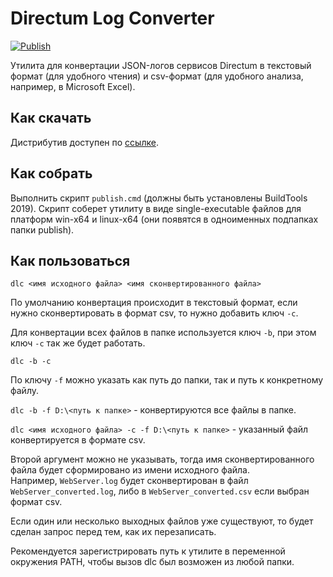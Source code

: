 # Directum Log Converter

[![Publish](https://github.com/DirectumCompany/DirectumLogConverter/actions/workflows/release.yml/badge.svg)](https://github.com/DirectumCompany/DirectumLogConverter/actions/workflows/release.yml)

Утилита для конвертации JSON-логов сервисов Directum в текстовый формат (для удобного чтения) и csv-формат (для удобного анализа, например, в Microsoft Excel).

## Как скачать
Дистрибутив доступен по [ссылке](https://github.com/DirectumCompany/DirectumLogConverter/releases).

## Как собрать
Выполнить скрипт `publish.cmd` (должны быть установлены BuildTools 2019).
Скрипт соберет утилиту в виде single-executable файлов для платформ win-x64 и linux-x64 (они появятся в одноименных подпапках папки publish).

## Как пользоваться
`dlc <имя исходного файла> <имя сконвертированного файла>`

По умолчанию конвертация происходит в текстовый формат, если нужно сконвертировать в формат csv, то нужно добавить ключ `-с`.

Для конвертации всех файлов в папке используется ключ `-b`, при этом ключ `-c` так же будет работать.

`dlc -b -с`

По ключу `-f` можно указать как путь до папки, так и путь к конкретному файлу.

`dlc -b -f D:\<путь к папке>` - конвертируются все файлы в папке.

`dlc <имя исходного файла> -c -f D:\<путь к папке>` - указанный файл конвертируется в формате csv.

Второй аргумент можно не указывать, тогда имя сконвертированного файла будет сформировано из имени исходного файла.<br/>Например, `WebServer.log` будет сконвертирован в файл `WebServer_converted.log`, либо в `WebServer_converted.csv` если выбран формат csv.

Если один или несколько выходных файлов уже существуют, то будет сделан запрос перед тем, как их перезаписать.

Рекомендуется зарегистрировать путь к утилите в переменной окружения PATH, чтобы вызов dlc был возможен из любой папки.
